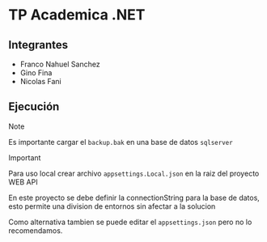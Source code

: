# TP Academica .NET

## Integrantes

- Franco Nahuel Sanchez
- Gino Fina
- Nicolas Fani

## Ejecución

> [!NOTE]
> Es importante cargar el `backup.bak` en una base de datos `sqlserver`

> [!IMPORTANT]
> Para uso local crear archivo `appsettings.Local.json` en la raiz del proyecto WEB API
>
> En este proyecto se debe definir la connectionString para la base de datos, esto permite una division de entornos sin afectar a la solucion
>
> Como alternativa tambien se puede editar el `appsettings.json` pero no lo recomendamos.
